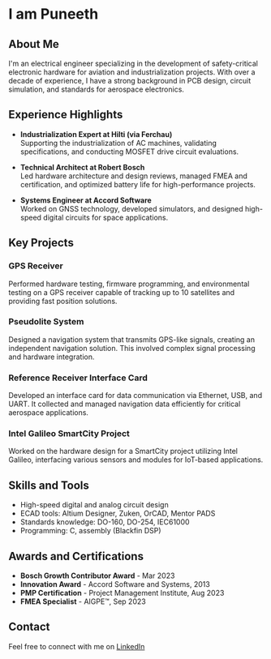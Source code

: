 # I am Puneeth
## About Me
I'm an electrical engineer specializing in the development of safety-critical electronic hardware for aviation and industrialization projects. With over a decade of experience, I have a strong background in PCB design, circuit simulation, and standards for aerospace electronics.

## Experience Highlights

- **Industrialization Expert at Hilti (via Ferchau)**  
  Supporting the industrialization of AC machines, validating specifications, and conducting MOSFET drive circuit evaluations.

- **Technical Architect at Robert Bosch**  
  Led hardware architecture and design reviews, managed FMEA and certification, and optimized battery life for high-performance projects.

- **Systems Engineer at Accord Software**  
  Worked on GNSS technology, developed simulators, and designed high-speed digital circuits for space applications.

## Key Projects

### GPS Receiver
Performed hardware testing, firmware programming, and environmental testing on a GPS receiver capable of tracking up to 10 satellites and providing fast position solutions.

### Pseudolite System
Designed a navigation system that transmits GPS-like signals, creating an independent navigation solution. This involved complex signal processing and hardware integration.

### Reference Receiver Interface Card
Developed an interface card for data communication via Ethernet, USB, and UART. It collected and managed navigation data efficiently for critical aerospace applications.

### Intel Galileo SmartCity Project
Worked on the hardware design for a SmartCity project utilizing Intel Galileo, interfacing various sensors and modules for IoT-based applications.

## Skills and Tools

- High-speed digital and analog circuit design
- ECAD tools: Altium Designer, Zuken, OrCAD, Mentor PADS
- Standards knowledge: DO-160, DO-254, IEC61000
- Programming: C, assembly (Blackfin DSP)

## Awards and Certifications

- **Bosch Growth Contributor Award** - Mar 2023
- **Innovation Award** - Accord Software and Systems, 2013
- **PMP Certification** - Project Management Institute, Aug 2023
- **FMEA Specialist** - AIGPE™, Sep 2023

## Contact

Feel free to connect with me on [LinkedIn](https://www.linkedin.com)
